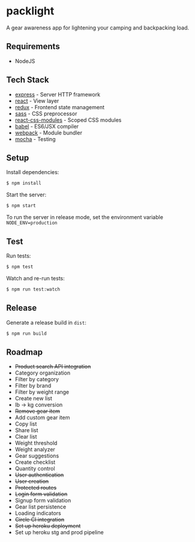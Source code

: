 # packlight

A gear awareness app for lightening your camping and backpacking load.

## Requirements

+ NodeJS

## Tech Stack

* [express](http://expressjs.com/) - Server HTTP framework
* [react](https://facebook.github.io/react/) - View layer
* [redux](https://github.com/reactjs/redux) - Frontend state management
* [sass](http://sass-lang.com/) - CSS preprocessor
* [react-css-modules](https://github.com/gajus/react-css-modules) - Scoped CSS modules
* [babel](https://babeljs.io/) - ES6/JSX compiler
* [webpack](https://webpack.github.io/) - Module bundler
* [mocha](https://mochajs.org/) - Testing

## Setup

Install dependencies:

```sh
$ npm install
```

Start the server:

```sh
$ npm start
```

To run the server in release mode, set the environment variable `NODE_ENV=production`

## Test

Run tests:

```sh
$ npm test
```

Watch and re-run tests:

```sh
$ npm run test:watch
```

## Release

Generate a release build in `dist`:

```sh
$ npm run build
```

## Roadmap

+ ~~Product search API integration~~
+ Category organization
+ Filter by category
+ Filter by brand
+ Filter by weight range
+ Create new list
+ lb -> kg conversion
+ ~~Remove gear item~~
+ Add custom gear item
+ Copy list
+ Share list
+ Clear list
+ Weight threshold
+ Weight analyzer
+ Gear suggestions
+ Create checklist
+ Quantity control
+ ~~User authentication~~
+ ~~User creation~~
+ ~~Protected routes~~
+ ~~Login form validation~~
+ Signup form validation
+ Gear list persistence
+ Loading indicators
+ ~~Circle CI integration~~
+ ~~Set up heroku deployment~~
+ Set up heroku stg and prod pipeline
